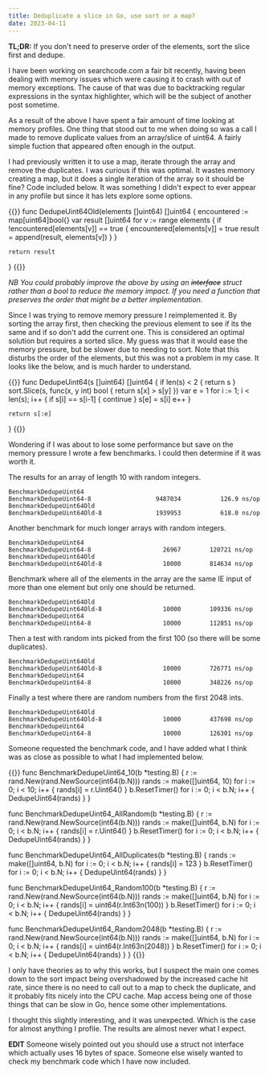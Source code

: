 ```yaml
---
title: Deduplicate a slice in Go, use sort or a map?
date: 2023-04-11
---
```


**TL;DR:** If you don't need to preserve order of the elements, sort the slice first and dedupe.

I have been working on searchcode.com a fair bit recently, having been dealing with memory issues which were causing it to crash with out of memory exceptions. The cause of that was due to backtracking regular expressions in the syntax highlighter, which will be the subject of another post sometime.

As a result of the above I have spent a fair amount of time looking at memory profiles. One thing that stood out to me when doing so was a call I made to remove duplicate values from an array/slice of uint64. A fairly simple fuction that appeared often enough in the output.

I had previously written it to use a map, iterate through the array and remove the duplicates. I was curious if this was optimal. It wastes memory creating a map, but it does a single iteration of the array so it should be fine? Code included below. It was something I didn't expect to ever appear in any profile but since it has lets explore some options.

{{<highlight go>}}
func DedupeUint64Old(elements []uint64) []uint64 {
	encountered := map[uint64]bool{}
	var result []uint64
	for v := range elements {
		if !encountered[elements[v]] == true {
			encountered[elements[v]] = true
			result = append(result, elements[v])
		}
	}

	return result
}
{{</highlight>}}

*NB You could probably improve the above by using an ~~interface~~ struct rather than a bool to reduce the memory impact. If you need a function that preserves the order that might be a better implementation.*

Since I was trying to remove memory pressure I reimplemented it. By sorting the array first, then checking the previous element to see if its the same and if so don't add the current one. This is considered an optimal solution but requires a sorted slice. My guess was that it would ease the memory pressure, but be slower due to needing to sort. Note that this disturbs the order of the elements, but this was not a problem in my case. It looks like the below, and is much harder to understand.

{{<highlight go>}}
func DedupeUint64(s []uint64) []uint64 {
	if len(s) < 2 {
		return s
	}
	sort.Slice(s, func(x, y int) bool { return s[x] > s[y] })
	var e = 1
	for i := 1; i < len(s); i++ {
		if s[i] == s[i-1] {
			continue
		}
		s[e] = s[i]
		e++
	}

	return s[:e]
}
{{</highlight>}}


Wondering if I was about to lose some performance but save on the memory pressure I wrote a few benchmarks. I could then determine if it was worth it.

The results for an array of length 10 with random integers.

```
BenchmarkDedupeUint64
BenchmarkDedupeUint64-8             	 9487034	       126.9 ns/op
BenchmarkDedupeUint64Old
BenchmarkDedupeUint64Old-8   	         1939953	       618.0 ns/op
```

Another benchmark for much longer arrays with random integers.

```
BenchmarkDedupeUint64
BenchmarkDedupeUint64-8             	   26967	    120721 ns/op
BenchmarkDedupeUint64Old
BenchmarkDedupeUint64Old-8   	           10000	    814634 ns/op
```

Benchmark where all of the elements in the array are the same IE input of more than one element but only one should be returned.

```
BenchmarkDedupeUint64Old
BenchmarkDedupeUint64Old-8   	           10000	    109336 ns/op
BenchmarkDedupeUint64
BenchmarkDedupeUint64-8             	   10000	    112851 ns/op
```

Then a test with random ints picked from the first 100 (so there will be some duplicates).

```
BenchmarkDedupeUint64Old
BenchmarkDedupeUint64Old-8   	           10000	    726771 ns/op
BenchmarkDedupeUint64
BenchmarkDedupeUint64-8             	   10000	    348226 ns/op
```

Finally a test where there are random numbers from the first 2048 ints.

```
BenchmarkDedupeUint64Old
BenchmarkDedupeUint64Old-8   	           10000	    437698 ns/op
BenchmarkDedupeUint64
BenchmarkDedupeUint64-8             	   10000	    126301 ns/op
```

Someone requested the benchmark code, and I have added what I think was as close as possible to what I had implemented below.

{{<highlight go>}}
func BenchmarkDedupeUint64_10(b *testing.B) {
	r := rand.New(rand.NewSource(int64(b.N)))
	rands := make([]uint64, 10)
	for i := 0; i < 10; i++ {
		rands[i] = r.Uint64()
	}
	b.ResetTimer()
	for i := 0; i < b.N; i++ {
		DedupeUint64(rands)
	}
}

func BenchmarkDedupeUint64_AllRandom(b *testing.B) {
	r := rand.New(rand.NewSource(int64(b.N)))
	rands := make([]uint64, b.N)
	for i := 0; i < b.N; i++ {
		rands[i] = r.Uint64()
	}
	b.ResetTimer()
	for i := 0; i < b.N; i++ {
		DedupeUint64(rands)
	}
}

func BenchmarkDedupeUint64_AllDuplicates(b *testing.B) {
	rands := make([]uint64, b.N)
	for i := 0; i < b.N; i++ {
		rands[i] = 123
	}
	b.ResetTimer()
	for i := 0; i < b.N; i++ {
		DedupeUint64(rands)
	}
}

func BenchmarkDedupeUint64_Random100(b *testing.B) {
	r := rand.New(rand.NewSource(int64(b.N)))
	rands := make([]uint64, b.N)
	for i := 0; i < b.N; i++ {
		rands[i] = uint64(r.Int63n(100))
	}
	b.ResetTimer()
	for i := 0; i < b.N; i++ {
		DedupeUint64(rands)
	}
}

func BenchmarkDedupeUint64_Random2048(b *testing.B) {
	r := rand.New(rand.NewSource(int64(b.N)))
	rands := make([]uint64, b.N)
	for i := 0; i < b.N; i++ {
		rands[i] = uint64(r.Int63n(2048))
	}
	b.ResetTimer()
	for i := 0; i < b.N; i++ {
		DedupeUint64(rands)
	}
}
{{</highlight>}}

I only have theories as to why this works, but I suspect the main one comes down to the sort impact being overshadowed by the increased cache hit rate, since there is no need to call out to a map to check the duplicate, and it probably fits nicely into the CPU cache. Map access being one of those things that can be slow in Go, hence some other implementations.

I thought this slightly interesting, and it was unexpected. Which is the case for almost anything I profile. The results are almost never what I expect.

**EDIT** Someone wisely pointed out you should use a struct not interface which actually uses 16 bytes of space. Someone else wisely wanted to check my benchmark code which I have now included.
